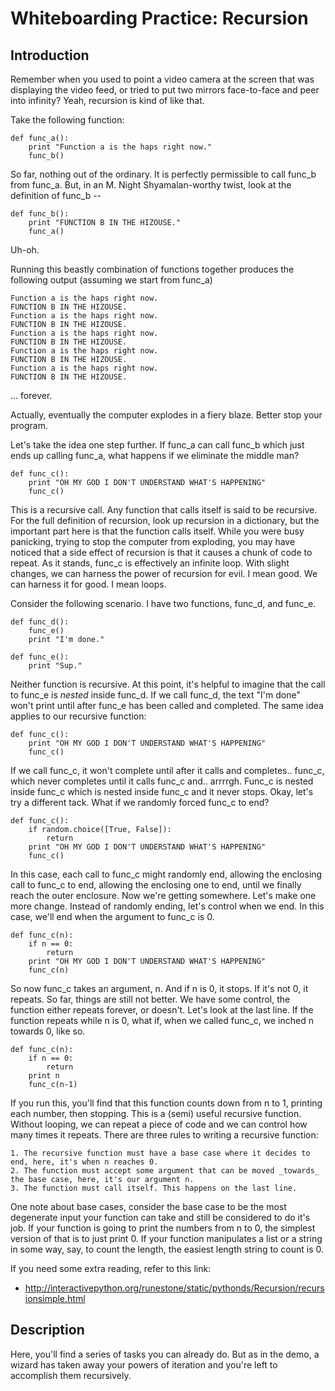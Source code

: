 Whiteboarding Practice: Recursion
=======

Introduction
------------
Remember when you used to point a video camera at the screen that was displaying the video feed, or tried to put two mirrors face-to-face and peer into infinity? Yeah, recursion is kind of like that.

Take the following function:
```
def func_a():
    print "Function a is the haps right now."
    func_b()
```
So far, nothing out of the ordinary. It is perfectly permissible to call func_b from func_a. But, in an M. Night Shyamalan-worthy twist, look at the definition of func_b --
```
def func_b():
    print "FUNCTION B IN THE HIZOUSE."
    func_a()
```
Uh-oh.

Running this beastly combination of functions together produces the following output (assuming we start from func_a)
```
Function a is the haps right now.
FUNCTION B IN THE HIZOUSE.
Function a is the haps right now.
FUNCTION B IN THE HIZOUSE.
Function a is the haps right now.
FUNCTION B IN THE HIZOUSE.
Function a is the haps right now.
FUNCTION B IN THE HIZOUSE.
Function a is the haps right now.
FUNCTION B IN THE HIZOUSE.
```
... forever.

Actually, eventually the computer explodes in a fiery blaze. Better stop your program.

Let's take the idea one step further. If func_a can call func_b which just ends up calling func_a, what happens if we eliminate the middle man?
```
def func_c():
    print "OH MY GOD I DON'T UNDERSTAND WHAT'S HAPPENING"
    func_c()
```
This is a recursive call. Any function that calls itself is said to be recursive. For the full definition of recursion, look up recursion in a dictionary, but the important part here is that the function calls itself. While you were busy panicking, trying to stop the computer from exploding, you may have noticed that a side effect of recursion is that it causes a chunk of code to repeat. As it stands, func_c is effectively an infinite loop. With slight changes, we can harness the power of recursion for evil. I mean good. We can harness it for good. I mean loops.

Consider the following scenario. I have two functions, func_d, and func_e.
```
def func_d():
    func_e()
    print "I'm done."

def func_e():
    print "Sup." 
```
Neither function is recursive. At this point, it's helpful to imagine that the call to func_e is _nested_ inside func_d. If we call func_d, the text "I'm done" won't print until after func_e has been called and completed. The same idea applies to our recursive function:
```
def func_c():
    print "OH MY GOD I DON'T UNDERSTAND WHAT'S HAPPENING"
    func_c()
```
If we call func_c, it won't complete until after it calls and completes.. func_c, which never completes until it calls func_c and.. arrrrgh. Func_c is nested inside func_c which is nested inside func_c and it never stops. Okay, let's try a different tack. What if we randomly forced func_c to end?
```
def func_c():
    if random.choice([True, False]):
        return
    print "OH MY GOD I DON'T UNDERSTAND WHAT'S HAPPENING"
    func_c()
```
In this case, each call to func_c might randomly end, allowing the enclosing call to func_c to end, allowing the enclosing one to end, until we finally reach the outer enclosure. Now we're getting somewhere. Let's make one more change. Instead of randomly ending, let's control when we end. In this case, we'll end when the argument to func_c is 0.
```
def func_c(n):
    if n == 0:
        return
    print "OH MY GOD I DON'T UNDERSTAND WHAT'S HAPPENING"
    func_c(n)
```
So now func_c takes an argument, n. And if n is 0, it stops. If it's not 0, it repeats. So far, things are still not better. We have some control, the function either repeats forever, or doesn't. Let's look at the last line. If the function repeats while n is 0, what if, when we called func_c, we inched n towards 0, like so.
```
def func_c(n):
    if n == 0:
        return
    print n
    func_c(n-1)
```
If you run this, you'll find that this function counts down from n to 1, printing each number, then stopping. This is a (semi) useful recursive function. Without looping, we can repeat a piece of code and we can control how many times it repeats. There are three rules to writing a recursive function:

    1. The recursive function must have a base case where it decides to end, here, it's when n reaches 0.
    2. The function must accept some argument that can be moved _towards_ the base case, here, it's our argument n.
    3. The function must call itself. This happens on the last line.

One note about base cases, consider the base case to be the most degenerate input your function can take and still be considered to do it's job. If your function is going to print the numbers from n to 0, the simplest version of that is to just print 0. If your function manipulates a list or a string in some way, say, to count the length, the easiest length string to count is 0.

If you need some extra reading, refer to this link:

* http://interactivepython.org/runestone/static/pythonds/Recursion/recursionsimple.html

Description
-------
Here, you'll find a series of tasks you can already do. But as in the demo, a wizard has taken away your powers of iteration and you're left to accomplish them recursively.
